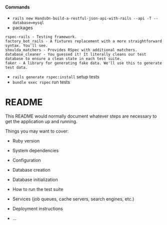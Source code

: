 #### Commands
- `rails new HandsOn-build-a-restful-json-api-with-rails --api -T --database=mysql`
- packages
```
rspec-rails - Testing framework.
factory_bot_rails - A fixtures replacement with a more straightforward syntax. You'll see.
shoulda_matchers - Provides RSpec with additional matchers.
database_cleaner - You guessed it! It literally cleans our test database to ensure a clean state in each test suite.
faker - A library for generating fake data. We'll use this to generate test data.
```
- `rails generate rspec:install` setup tests
- `bundle exec rspec` run tests

# README

This README would normally document whatever steps are necessary to get the
application up and running.

Things you may want to cover:

* Ruby version

* System dependencies

* Configuration

* Database creation

* Database initialization

* How to run the test suite

* Services (job queues, cache servers, search engines, etc.)

* Deployment instructions

* ...
